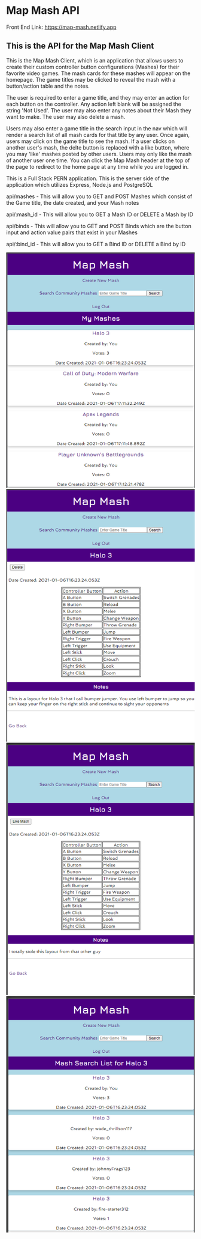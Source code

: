# Map Mash API

Front End Link: https://map-mash.netlify.app

## This is the API for the Map Mash Client

This is the Map Mash Client, which is an application that allows users to create their custom controller button configurations (Mashes) for their favorite video games. The mash cards for these mashes will appear on the homepage. The game titles may be clicked to reveal the mash with a button/action table and the notes.

The user is required to enter a game title, and they may enter an action for each button on the controller. Any action left blank will be assigned the string 'Not Used'. The user may also enter any notes about their Mash they want to make. The user may also delete a mash.

Users may also enter a game title in the search input in the nav which will render a search list of all mash cards for that title by any user. Once again, users may click on the game title to see the mash. If a user clicks on another user's mash, the delte button is replaced with a like button, where you may 'like' mashes posted by other users. Users may only like the mash of another user one time. You can click the Map Mash header at the top of the page to redirect to the home page at any time while you are logged in.

This is a Full Stack PERN application. This is the server side of the application which utilizes Express, Node.js and PostgreSQL

api/mashes - This will allow you to GET and POST Mashes which consist of the Game title, the date created, and your Mash notes

api/:mash_id - This will allow you to GET a Mash ID or DELETE a Mash by ID

api/binds - This will allow you to GET and POST Binds which are the button input and action value pairs that exist in your Mashes

api/:bind_id - This will allow you to GET a Bind ID or DELETE a Bind by ID

![picture](./screenshots/Homepage.png)
![picture](./screenshots/Mash.png)
![picture](./screenshots/OtherUserMash.png)
![picture](./screenshots/SearchList.png)
